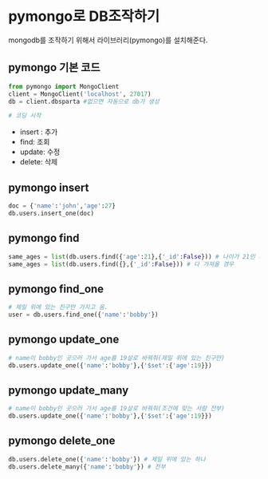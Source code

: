 # pymongo로 DB조작하기

mongodb를 조작하기 위해서 라이브러리(pymongo)를 설치해준다.

## pymongo 기본 코드

```python
from pymongo import MongoClient
client = MongoClient('localhost', 27017)
db = client.dbsparta #없으면 자동으로 db가 생성

# 코딩 시작
```

- insert : 추가
- find: 조회
- update: 수정
- delete: 삭제

## pymongo insert

```python
doc = {'name':'john','age':27}
db.users.insert_one(doc)
```

## pymongo find

```python
same_ages = list(db.users.find({'age':21},{'_id':False})) # 나이가 21인 사람만 가져올 경우
same_ages = list(db.users.find({},{'_id':False})) # 다 가져올 경우
```

## pymongo find_one

```python
# 제일 위에 있는 친구만 가지고 옴.
user = db.users.find_one({'name':'bobby'}) 
```

## pymongo update_one

```python
# name이 bobby인 곳으러 가서 age를 19살로 바꿔줘(제일 위에 있는 친구만)
db.users.update_one({'name':'bobby'},{'$set':{'age':19}})
```

## pymongo update_many

```python
# name이 bobby인 곳으러 가서 age를 19살로 바꿔줘(조건에 맞는 사람 전부)
db.users.update_one({'name':'bobby'},{'$set':{'age':19}})
```

## pymongo delete_one

```python
db.users.delete_one({'name':'bobby'}) # 제일 위에 있는 하나
db.users.delete_many({'name':'bobby'}) # 전부
```